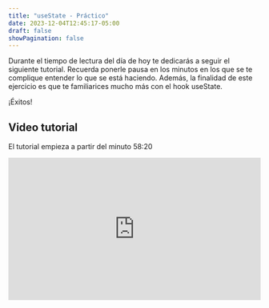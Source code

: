 ```yaml
---
title: "useState - Práctico"
date: 2023-12-04T12:45:17-05:00
draft: false
showPagination: false
---
```


Durante el tiempo de lectura del día de hoy te dedicarás a seguir el siguiente tutorial. Recuerda ponerle pausa en los minutos en los que se te complique entender lo que se está haciendo. Además, la finalidad de este ejercicio es que te familiarices mucho más con el hook useState.

¡Éxitos!

## Video tutorial

El tutorial empieza a partir del minuto 58:20

<div style="position: relative; padding-bottom: 56.25%; height: 0; overflow: hidden;">
  <iframe style="position: absolute; top: 0; left: 0; width: 100%; height: 100%; border:0;" src="https://www.youtube.com/embed/7iobxzd_2wY?start=3500" title="YouTube video player" frameborder="0" allow="accelerometer; autoplay; clipboard-write; encrypted-media; gyroscope; picture-in-picture; web-share" allowfullscreen></iframe>
</div>
